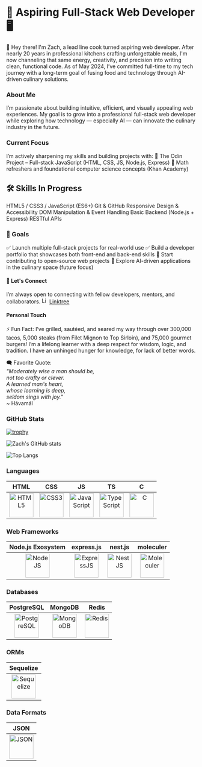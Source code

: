 # 🍴 Aspiring Full-Stack Web Developer 🖥️
👋 Hey there! I'm Zach, a lead line cook turned aspiring web developer. After nearly 20 years in professional kitchens crafting unforgettable meals, I'm now channeling that same energy, creativity, and precision into writing clean, functional code. As of May 2024, I’ve committed full-time to my tech journey with a long-term goal of fusing food and technology through AI-driven culinary solutions.

### About Me
I’m passionate about building intuitive, efficient, and visually appealing web experiences. My goal is to grow into a professional full-stack web developer while exploring how technology — especially AI — can innovate the culinary industry in the future.

### Current Focus
I’m actively sharpening my skills and building projects with:
🔧 The Odin Project – Full-stack JavaScript (HTML, CSS, JS, Node.js, Express)
🧮 Math refreshers and foundational computer science concepts (Khan Academy)

## 🛠️ Skills In Progress
HTML5 / CSS3 / JavaScript (ES6+)
Git & GitHub
Responsive Design & Accessibility
DOM Manipulation & Event Handling
Basic Backend (Node.js + Express)
RESTful APIs

### 📌 Goals
✅ Launch multiple full-stack projects for real-world use
✅ Build a developer portfolio that showcases both front-end and back-end skills
🚧 Start contributing to open-source web projects
🔮 Explore AI-driven applications in the culinary space (future focus)

#### 🤝 Let's Connect
I’m always open to connecting with fellow developers, mentors, and collaborators.
<img src="https://assets.production.linktr.ee/f362a42be9be49acd1072b26bb02599c1c6584c0/favicon/favicon.png" title="linktree" alt="Linktree" height="16" width="16"/> [Linktree](https://linktr.ee/End0Skeleton)

#### Personal Touch
⚡ Fun Fact: I’ve grilled, sautéed, and seared my way through over 300,000 tacos, 5,000 steaks (from Filet Mignon to Top Sirloin), and 75,000 gourmet burgers!
I’m a lifelong learner with a deep respect for wisdom, logic, and tradition. I have an unhinged hunger for knowledge, for lack of better words.

🗨️ Favorite Quote: <br>
*"Moderately wise a man should be,* <br>
*not too crafty or clever.* <br>
*A learned man's heart,* <br>
*whose learning is deep,* <br>
*seldom sings with joy."* <br>
~ Hávamál

### GitHub Stats

[![trophy](https://github-profile-trophy.vercel.app/?username=zalbright90&theme=monokai)](https://github.com/ryo-ma/github-profile-trophy)

![Zach's GitHub stats](https://github-readme-stats.vercel.app/api?username=zalbright90&show_icons=true&theme=highcontrast&border-radius=18)

![Top Langs](https://github-readme-stats.vercel.app/api/top-langs/?username=zalbright90&layout=compact&theme=highcontrast)

### Languages
| HTML | CSS | JS | TS | C |
| :---: | :---: | :---: | :---: | :---: |
| <img src="https://cdn.jsdelivr.net/gh/devicons/devicon@latest/icons/html5/html5-original-wordmark.svg" title ="html5" alt="HTML5" height="64" width="64"/> | <img src="https://cdn.jsdelivr.net/gh/devicons/devicon@latest/icons/css3/css3-original-wordmark.svg" title="css3" alt="CSS3" height ="64" width="64"/> | <img src="https://cdn.jsdelivr.net/gh/devicons/devicon@latest/icons/javascript/javascript-original.svg" title="javascript" alt="JavaScript" height="64" width="64"/> | <img src="https://cdn.jsdelivr.net/gh/devicons/devicon@latest/icons/typescript/typescript-plain.svg" title="typescript" alt="TypeScript" height="64" width="64"/> | <img src="https://cdn.jsdelivr.net/gh/devicons/devicon@latest/icons/c/c-original.svg" title ="C" alt="C" height="64" width="64"/> |

### Web Frameworks
| Node.js Exosystem | express.js | nest.js | moleculer |
| :---: | :---: | :---: | :---: |
| <img src="https://cdn.jsdelivr.net/gh/devicons/devicon@latest/icons/nodejs/nodejs-plain-wordmark.svg" title="nodejs" alt="NodeJS" height="64" width="64"/> | <img src="https://cdn.jsdelivr.net/gh/devicons/devicon@latest/icons/express/express-original.svg" title="expressjs" alt="ExpressJS" height="64" width="64"/> | <img src="https://cdn.jsdelivr.net/gh/devicons/devicon@latest/icons/nestjs/nestjs-original.svg" title="nestjs" alt="NestJS" height="64" width="64"/> | <img src="https://cdn.jsdelivr.net/gh/devicons/devicon@latest/icons/moleculer/moleculer-original.svg" title="moleculer" alt="Moleculer" height="64" width="64"/> |

### Databases
| PostgreSQL | MongoDB | Redis |
| :---: | :---: | :---: |
| <img src="https://cdn.jsdelivr.net/gh/devicons/devicon@latest/icons/postgresql/postgresql-original.svg" title="postgresql" alt="PostgreSQL" height="64" width="64"/> | <img src="https://cdn.jsdelivr.net/gh/devicons/devicon@latest/icons/mongodb/mongodb-original.svg" title="mongodb" alt="MongoDB" height="64" width="64"/> | <img src="https://cdn.jsdelivr.net/gh/devicons/devicon@latest/icons/redis/redis-original.svg" title="redis" alt="Redis" height="64" width="64"/> |

### ORMs
| Sequelize |
| :---: |
| <img src="https://cdn.jsdelivr.net/gh/devicons/devicon@latest/icons/sequelize/sequelize-original.svg" title="sequelize" alt="Sequelize" height="64" width="64"/> |

### Data Formats
| JSON |
| :---: |
| <img src="https://cdn.jsdelivr.net/gh/devicons/devicon@latest/icons/json/json-original.svg" title="JSON" alt="JSON" height="64" width="64"/> |
